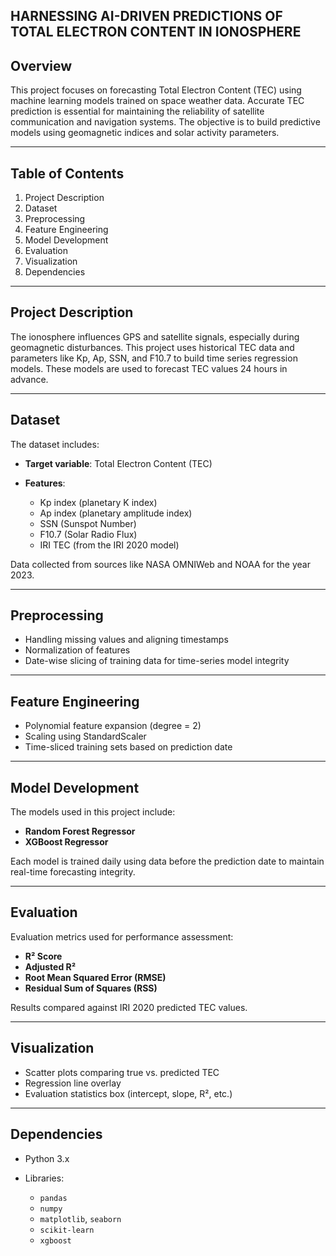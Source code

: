 

## **HARNESSING AI-DRIVEN PREDICTIONS OF TOTAL ELECTRON CONTENT IN IONOSPHERE**

## **Overview**

This project focuses on forecasting Total Electron Content (TEC) using machine learning models trained on space weather data. Accurate TEC prediction is essential for maintaining the reliability of satellite communication and navigation systems. The objective is to build predictive models using geomagnetic indices and solar activity parameters.

---

## **Table of Contents**

1. Project Description
2. Dataset
3. Preprocessing
4. Feature Engineering
5. Model Development
6. Evaluation
7. Visualization
8. Dependencies

---

## **Project Description**

The ionosphere influences GPS and satellite signals, especially during geomagnetic disturbances. This project uses historical TEC data and parameters like Kp, Ap, SSN, and F10.7 to build time series regression models. These models are used to forecast TEC values 24 hours in advance.

---

## **Dataset**

The dataset includes:

* **Target variable**: Total Electron Content (TEC)
* **Features**:

  * Kp index (planetary K index)
  * Ap index (planetary amplitude index)
  * SSN (Sunspot Number)
  * F10.7 (Solar Radio Flux)
  * IRI TEC (from the IRI 2020 model)

Data collected from sources like NASA OMNIWeb and NOAA for the year 2023.

---

## **Preprocessing**

* Handling missing values and aligning timestamps
* Normalization of features
* Date-wise slicing of training data for time-series model integrity

---

## **Feature Engineering**

* Polynomial feature expansion (degree = 2)
* Scaling using StandardScaler
* Time-sliced training sets based on prediction date

---

## **Model Development**

The models used in this project include:

* **Random Forest Regressor**
* **XGBoost Regressor**

Each model is trained daily using data before the prediction date to maintain real-time forecasting integrity.

---

## **Evaluation**

Evaluation metrics used for performance assessment:

* **R² Score**
* **Adjusted R²**
* **Root Mean Squared Error (RMSE)**
* **Residual Sum of Squares (RSS)**

Results compared against IRI 2020 predicted TEC values.

---

## **Visualization**

* Scatter plots comparing true vs. predicted TEC
* Regression line overlay
* Evaluation statistics box (intercept, slope, R², etc.)

---

## **Dependencies**

* Python 3.x
* Libraries:

  * `pandas`
  * `numpy`
  * `matplotlib`, `seaborn`
  * `scikit-learn`
  * `xgboost`


